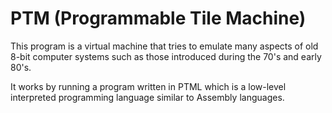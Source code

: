 # PTM (Programmable Tile Machine)
This program is a virtual machine that tries to emulate many aspects of old 8-bit computer systems such as those introduced during the 70's and early 80's.

It works by running a program written in PTML which is a low-level interpreted programming language similar to Assembly languages.